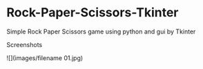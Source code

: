 # Rock-Paper-Scissors-Tkinter
Simple Rock Paper Scissors game using python and gui by Tkinter

Screenshots

![](images/filename 01.jpg)
